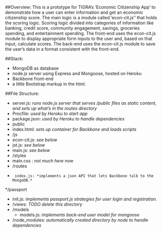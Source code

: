 ##Overview:
This is a prototype for TIGRA’s ‘Economic Citizenship App’ to demonstrate how a user can enter information and get an economic citizenship score. The main logic is a module called ‘econ-cit.js’’ that holds the scoring logic. Scoring logic divided into categories of information like banking, credit score, community engagement, savings, groceries spending, and entertainment spending. The front-end uses the econ-cit.js module to display appropriate form inputs to the user and, based on that input, calculate scores. The back-end uses the econ-cit.js module to save the user’s data in a format consistent with the front-end. 
 
##Stack: 
* MongoDB as database
*  node.js server using Express and Mongoose, hosted on Heroku
*  Backbone front-end
*  a little Bootstrap markup in the html.

##File Structure:
*  server.js: *runs node.js server that serves /public files as static content, and sets up what’s in the routes directory*
* Procfile: *used by Heroku to start app*
* package.json: *used by Heroku to handle dependencies*
* public
*  index.html: *sets up container for Backbone and loads scripts*
*  /js
  *    econ-cit.js: *see below*
  *    jst.js: *see below*
  *    main.js: *see below*
*    /styles	
  *    main.css : *not much here now*	
*    /routes	
  *      index.js: *implements a json API that lets Backbone talk to the MongoDB.*
*/passport
   * init.js: *implements passport.js strategies for user login and registration.* 
* /views: *TODO delete this directory*
* /models
  *  models.js: *implements back-end user model for mongoose*
* /node_modules: *automatically created directory by node to handle dependencies*

